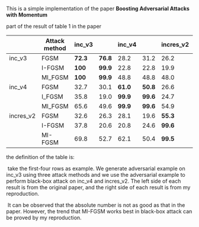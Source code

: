 This is a simple implementation of the paper **Boosting Adversarial Attacks with Momentum**

part of the result of table 1 in the paper

|           | Attack method | inc_v3   |          | inc_v4   |          | incres_v2 |          |
| --------- | ------------- | -------- | -------- | -------- | -------- | --------- | -------- |
| inc_v3    | FGSM          | **72.3** | **76.8** | 28.2     | 31.2     | 26.2      | 29.5     |
|           | I-FGSM        | **100**  | **99.9** | 22.8     | 22.8     | 19.9      | 21.5     |
|           | MI_FGSM       | **100**  | **99.9** | 48.8     | 48.8     | 48.0      | 47.7     |
| inc_v4    | FGSM          | 32.7     | 30.1     | **61.0** | **50.8** | 26.6      | 21.3     |
|           | I_FGSM        | 35.8     | 19.0     | **99.9** | **99.6** | 24.7      | 22.0     |
|           | MI_FGSM       | 65.6     | 49.6     | **99.9** | **99.6** | 54.9      | 45.8     |
| incres_v2 | FGSM          | 32.6     | 26.3     | 28.1     | 19.6     | **55.3**  | **43.2** |
|           | I-FGSM        | 37.8     | 20.6     | 20.8     | 24.6     | **99.6**  | **97.4** |
|           | MI-FGSM       | 69.8     | 52.7     | 62.1     | 50.4     | **99.5**  | **97.8** |

the definition of the table is:

​	take the first-four rows as example. We generate adversarial example on inc_v3 using three attack methods and we use the adversarial example to perform black-box attack on inc_v4 and incres_v2. The left side of each result is from the original paper, and the right side of each result is from my reproduction. 

​	It can be observed that the absolute number is not as good as that in the paper. However, the trend that MI-FGSM works best in black-box attack can be proved by my reproduction.